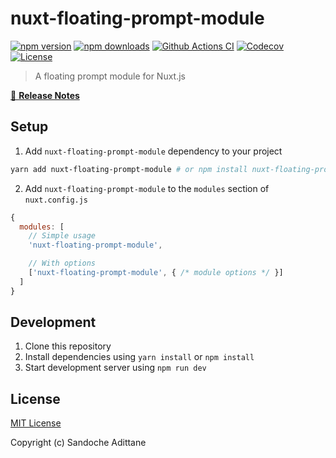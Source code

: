 # nuxt-floating-prompt-module

[![npm version][npm-version-src]][npm-version-href]
[![npm downloads][npm-downloads-src]][npm-downloads-href]
[![Github Actions CI][github-actions-ci-src]][github-actions-ci-href]
[![Codecov][codecov-src]][codecov-href]
[![License][license-src]][license-href]

> A floating prompt module for Nuxt.js

[📖 **Release Notes**](./CHANGELOG.md)

## Setup

1. Add `nuxt-floating-prompt-module` dependency to your project

```bash
yarn add nuxt-floating-prompt-module # or npm install nuxt-floating-prompt-module
```

2. Add `nuxt-floating-prompt-module` to the `modules` section of `nuxt.config.js`

```js
{
  modules: [
    // Simple usage
    'nuxt-floating-prompt-module',

    // With options
    ['nuxt-floating-prompt-module', { /* module options */ }]
  ]
}
```

## Development

1. Clone this repository
2. Install dependencies using `yarn install` or `npm install`
3. Start development server using `npm run dev`

## License

[MIT License](./LICENSE)

Copyright (c) Sandoche Adittane

<!-- Badges -->
[npm-version-src]: https://img.shields.io/npm/v/nuxt-floating-prompt-module/latest.svg
[npm-version-href]: https://npmjs.com/package/nuxt-floating-prompt-module

[npm-downloads-src]: https://img.shields.io/npm/dt/nuxt-floating-prompt-module.svg
[npm-downloads-href]: https://npmjs.com/package/nuxt-floating-prompt-module

[github-actions-ci-src]: https://github.com/sandoche/nuxt-floating-prompt-module/workflows/ci/badge.svg
[github-actions-ci-href]: https://github.com/sandoche/nuxt-floating-prompt-module/actions?query=workflow%3Aci

[codecov-src]: https://img.shields.io/codecov/c/github/sandoche/nuxt-floating-prompt-module.svg
[codecov-href]: https://codecov.io/gh/sandoche/nuxt-floating-prompt-module

[license-src]: https://img.shields.io/npm/l/nuxt-floating-prompt-module.svg
[license-href]: https://npmjs.com/package/nuxt-floating-prompt-module
